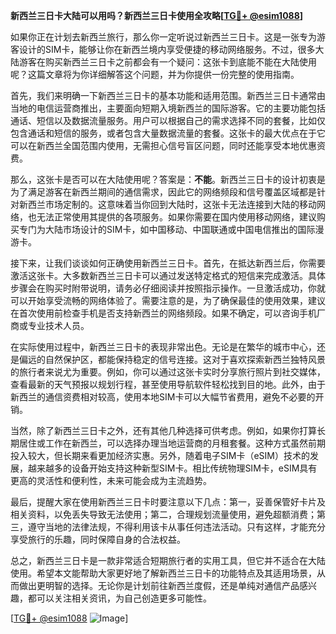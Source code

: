 **新西兰三日卡大陆可以用吗？新西兰三日卡使用全攻略[[TG💪+ @esim1088](https://t.me/s/esim1088)]**

如果你正在计划去新西兰旅行，那么你一定听说过新西兰三日卡。这是一张专为游客设计的SIM卡，能够让你在新西兰境内享受便捷的移动网络服务。不过，很多大陆游客在购买新西兰三日卡之前都会有一个疑问：这张卡到底能不能在大陆使用呢？这篇文章将为你详细解答这个问题，并为你提供一份完整的使用指南。

首先，我们来明确一下新西兰三日卡的基本功能和适用范围。新西兰三日卡通常由当地的电信运营商推出，主要面向短期入境新西兰的国际游客。它的主要功能包括通话、短信以及数据流量服务。用户可以根据自己的需求选择不同的套餐，比如仅包含通话和短信的服务，或者包含大量数据流量的套餐。这张卡的最大优点在于它可以在新西兰全国范围内使用，无需担心信号盲区问题，同时还能享受本地优惠资费。

那么，这张卡是否可以在大陆使用呢？答案是：**不能**。新西兰三日卡的设计初衷是为了满足游客在新西兰期间的通信需求，因此它的网络频段和信号覆盖区域都是针对新西兰市场定制的。这意味着当你回到大陆时，这张卡无法连接到大陆的移动网络，也无法正常使用其提供的各项服务。如果你需要在国内使用移动网络，建议购买专门为大陆市场设计的SIM卡，如中国移动、中国联通或中国电信推出的国际漫游卡。

接下来，让我们谈谈如何正确使用新西兰三日卡。首先，在抵达新西兰后，你需要激活这张卡。大多数新西兰三日卡可以通过发送特定格式的短信来完成激活。具体步骤会在购买时附带说明，请务必仔细阅读并按照指示操作。一旦激活成功，你就可以开始享受流畅的网络体验了。需要注意的是，为了确保最佳的使用效果，建议在首次使用前检查手机是否支持新西兰的网络频段。如果不确定，可以咨询手机厂商或专业技术人员。

在实际使用过程中，新西兰三日卡的表现非常出色。无论是在繁华的城市中心，还是偏远的自然保护区，都能保持稳定的信号连接。这对于喜欢探索新西兰独特风景的旅行者来说尤为重要。例如，你可以通过这张卡实时分享旅行照片到社交媒体，查看最新的天气预报以规划行程，甚至使用导航软件轻松找到目的地。此外，由于新西兰的通信资费相对较高，使用本地SIM卡可以大幅节省费用，避免不必要的开销。

当然，除了新西兰三日卡之外，还有其他几种选择可供考虑。例如，如果你打算长期居住或工作在新西兰，可以选择办理当地运营商的月租套餐。这种方式虽然前期投入较大，但长期来看更加经济实惠。另外，随着电子SIM卡（eSIM）技术的发展，越来越多的设备开始支持这种新型SIM卡。相比传统物理SIM卡，eSIM具有更高的灵活性和便利性，未来可能会成为主流趋势。

最后，提醒大家在使用新西兰三日卡时要注意以下几点：第一，妥善保管好卡片及相关资料，以免丢失导致无法使用；第二，合理规划流量使用，避免超额消费；第三，遵守当地的法律法规，不得利用该卡从事任何违法活动。只有这样，才能充分享受旅行的乐趣，同时保障自身的合法权益。

总之，新西兰三日卡是一款非常适合短期旅行者的实用工具，但它并不适合在大陆使用。希望本文能帮助大家更好地了解新西兰三日卡的功能特点及其适用场景，从而做出更明智的选择。无论你是计划前往新西兰度假，还是单纯对通信产品感兴趣，都可以关注相关资讯，为自己创造更多可能性。

[[TG💪+ @esim1088](https://t.me/s/esim1088) ![Image](https://i.postimg.cc/4NQfJmqS/Snipaste-2025-05-13-00-14-12.png)]
